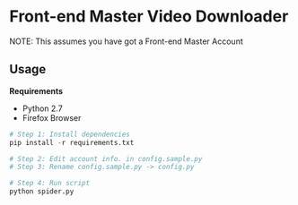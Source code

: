 # Front-end Master Video Downloader

NOTE: This assumes you have got a Front-end Master Account

## Usage

**Requirements**

- Python 2.7
- Firefox Browser

```python
# Step 1: Install dependencies
pip install -r requirements.txt

# Step 2: Edit account info. in config.sample.py
# Step 3: Rename config.sample.py -> config.py

# Step 4: Run script
python spider.py
```

